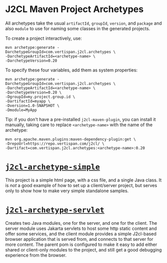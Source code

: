 # J2CL Maven Project Archetypes

All archetypes take the usual `artifactId`, `groupId`, `version`, and `package` and also `module` to
use for naming some classes in the generated projects.

To create a project interactively, use:
```
mvn archetype:generate -DarchetypeGroupId=com.vertispan.j2cl.archetypes \
-DarchetypeArtifactId=<archetype-name> \
-DarchetypeVersion=0.20
```

To specify these four variables, add them as system properties:
```
mvn archetype:generate -DarchetypeGroupId=com.vertispan.j2cl.archetypes \
-DarchetypeArtifactId=<archetype-name> \
-DarchetypeVersion=0.20 \
-DgroupId=my.project.group.id \
-DartifactId=myapp \
-Dversion=1.0-SNAPSHOT \
-Dmodule=MyApp
```

Tip: if you don't have a pre-installed `j2cl-maven-plugin`, you can install it manually, taking care
to replace `<archetype-name>` with the name of the archetype:
```
mvn org.apache.maven.plugins:maven-dependency-plugin:get \
-DrepoUrl=https://repo.vertispan.com/j2cl/ \
-Dartifact=com.vertispan.j2cl.archetypes:<archetype-name>:0.20
```

# [`j2cl-archetype-simple`](j2cl-archetype-simple)

This project is a simple html page, with a css file, and a single Java class. It is _not_ a good 
example of how to set up a client/server project, but serves only to show how to make very simple
standalone samples.

# [`j2cl-archetype-servlet`](j2cl-archetype-servlet)

Creates two Java modules, one for the server, and one for the client. The server module uses Jakarta
servlets to host some http static content and offer some services, and the client module provides a
simple J2cl-based browser application that is served from, and connects to that server for more content.
The parent pom is configured to make it easy to add either shared or client-only modules to the project,
and still get a good debugging experience from the browser.
